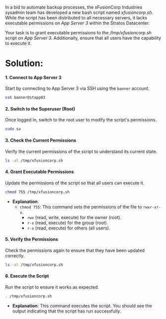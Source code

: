 In a bid to automate backup processes, the xFusionCorp Industries sysadmin team has developed a new bash script named *xfusioncorp.sh*. While the script has been distributed to all necessary servers, it lacks executable permissions on *App Server 3* within the Stratos Datacenter.

Your task is to grant executable permissions to the */tmp/xfusioncorp.sh* script on *App Server 3.* Additionally, ensure that all users have the capability to execute it.

# Solution:


#### **1. Connect to App Server 3**

Start by connecting to App Server 3 via SSH using the `banner` account.

```bash
ssh banner@stapp03
```


#### **2. Switch to the Superuser (Root)**

Once logged in, switch to the root user to modify the script's permissions.

```bash
sudo su
```


#### **3. Check the Current Permissions**

Verify the current permissions of the script to understand its current state.

```bash
ls -al /tmp/xfusioncorp.sh
```


#### **4. Grant Executable Permissions**

Update the permissions of the script so that all users can execute it.

```bash
chmod 755 /tmp/xfusioncorp.sh
```

- **Explanation**:
  - `chmod 755`: This command sets the permissions of the file to `rwxr-xr-x`.
    - `rwx` (read, write, execute) for the owner (root).
    - `r-x` (read, execute) for the group (root).
    - `r-x` (read, execute) for others (all users).

#### **5. Verify the Permissions**

Check the permissions again to ensure that they have been updated correctly.

```bash
ls -al /tmp/xfusioncorp.sh
```


#### **6. Execute the Script**

Run the script to ensure it works as expected.

```bash
. /tmp/xfusioncorp.sh
```

- **Explanation**: This command executes the script. You should see the output indicating that the script has run successfully.


